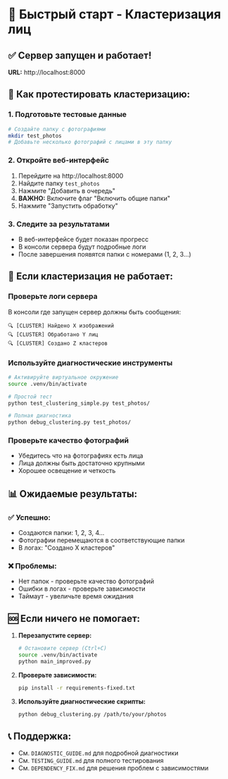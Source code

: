 # 🚀 Быстрый старт - Кластеризация лиц

## ✅ Сервер запущен и работает!

**URL:** http://localhost:8000

## 🎯 Как протестировать кластеризацию:

### 1. Подготовьте тестовые данные
```bash
# Создайте папку с фотографиями
mkdir test_photos
# Добавьте несколько фотографий с лицами в эту папку
```

### 2. Откройте веб-интерфейс
1. Перейдите на http://localhost:8000
2. Найдите папку `test_photos`
3. Нажмите "Добавить в очередь"
4. **ВАЖНО:** Включите флаг "Включить общие папки"
5. Нажмите "Запустить обработку"

### 3. Следите за результатами
- В веб-интерфейсе будет показан прогресс
- В консоли сервера будут подробные логи
- После завершения появятся папки с номерами (1, 2, 3...)

## 🔧 Если кластеризация не работает:

### Проверьте логи сервера
В консоли где запущен сервер должны быть сообщения:
```
🔍 [CLUSTER] Найдено X изображений
🔍 [CLUSTER] Обработано Y лиц
🔍 [CLUSTER] Создано Z кластеров
```

### Используйте диагностические инструменты
```bash
# Активируйте виртуальное окружение
source .venv/bin/activate

# Простой тест
python test_clustering_simple.py test_photos/

# Полная диагностика
python debug_clustering.py test_photos/
```

### Проверьте качество фотографий
- Убедитесь что на фотографиях есть лица
- Лица должны быть достаточно крупными
- Хорошее освещение и четкость

## 📊 Ожидаемые результаты:

### ✅ Успешно:
- Создаются папки: 1, 2, 3, 4...
- Фотографии перемещаются в соответствующие папки
- В логах: "Создано X кластеров"

### ❌ Проблемы:
- Нет папок - проверьте качество фотографий
- Ошибки в логах - проверьте зависимости
- Таймаут - увеличьте время ожидания

## 🆘 Если ничего не помогает:

1. **Перезапустите сервер:**
   ```bash
   # Остановите сервер (Ctrl+C)
   source .venv/bin/activate
   python main_improved.py
   ```

2. **Проверьте зависимости:**
   ```bash
   pip install -r requirements-fixed.txt
   ```

3. **Используйте диагностические скрипты:**
   ```bash
   python debug_clustering.py /path/to/your/photos
   ```

## 📞 Поддержка:
- См. `DIAGNOSTIC_GUIDE.md` для подробной диагностики
- См. `TESTING_GUIDE.md` для полного тестирования
- См. `DEPENDENCY_FIX.md` для решения проблем с зависимостями

